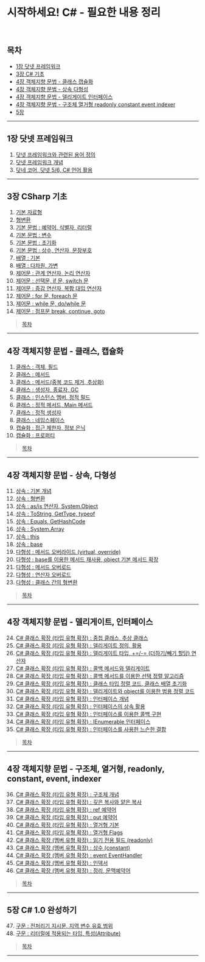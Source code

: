 # 시작하세요! C# - 필요한 내용 정리
<br>

## 목차
- [1장 닷넷 프레임워크](#1장-닷넷-프레임워크)
- [3장 C# 기초](#3장-CSharp-기초)
- [4장 객체지향 문법 - 클래스 캡슐화](#4장-객체지향-문법---클래스-캡슐화)
- [4장 객체지향 문법 - 상속 다형성](#4장-객체지향-문법---상속-다형성)
- [4장 객체지향 문법 - 델리게이트 인터페이스](#4장-객체지향-문법---델리게이트-인터페이스)
- [4장 객체지향 문법 - 구조체 열거형 readonly constant event indexer](#4장-객체지향-문법---구조체-열거형-readonly-constant-event-indexer)
- [5장](#5장)
---

## 1장 닷넷 프레임워크
1. [닷넷 프레임워크와 관련된 용어 정의](./Contents/Chapter_01_닷넷/01_닷넷_프레임워크와_관련_용어.md)
2. [닷넷 프레임워크 개념](./Contents/Chapter_01_닷넷/02_닷넷_프레임워크_개념.md)
3. [닷네 코어, 닷넷 5/6, C# 언어 활용](./Contents/Chapter_01_닷넷/03_닷넷_코어_5-6_CSharp_활용.md)
---

## 3장 CSharp 기초
1. [기본 자료형](./Contents/Chapter_03_기초/01_기본_자료형.md)
2. [형변환](./Contents/Chapter_03_기초/02_형변환.md)
3. [기본 문법 : 예약어, 식별자, 리터럴](./Contents/Chapter_03_기초/03_예약어_식별자_리터럴.md)
4. [기본 문법 : 변수](./Contents/Chapter_03_기초/04_변수.md)
5. [기본 문법 : 초기화](./Contents/Chapter_03_기초/05_초기화.md)
6. [기본 문법 : 상수, 연산자, 문장부호](./Contents/Chapter_03_기초/06_상수_연산자_문장부호.md)
7. [배열 : 기본](./Contents/Chapter_03_기초/07_[배열]_기본.md)
8. [배열 : 다차원, 가변](./Contents/Chapter_03_기초/08_[배열]_다차원_가변.md)
9. [제어문 : 관계 연산자, 논리 연산자](./Contents/Chapter_03_기초/09_[제어문]_관계_논리_연산자.md)
10. [제어문 : 선택문, if 문, switch 문](./Contents/Chapter_03_기초/10_[제어문]_선택문_if_switch.md)
11. [제어문 : 증감 연산자, 복합 대입 연산자](./Contents/Chapter_03_기초/11_[제어문]_증감_복합_대입.md)
12. [제어문 : for 문, foreach 문](./Contents/Chapter_03_기초/12_[제어문]_for_foreach.md)
13. [제어문 : while 문, do/while 문](./Contents/Chapter_03_기초/13_[제어문]_while_do_while.md)
14. [제어문 : 점프문 break, continue, goto](./Contents/Chapter_03_기초/14_[제어문]_break_continue_goto.md)
> [목차](#목차)
---

## 4장 객체지향 문법 - 클래스, 캡슐화
1. [클래스 : 객체, 필드](./Contents/Chapter_04_객체_지향_프로그래밍/ㄱ_클래스/01_객체_필드.md)
2. [클래스 : 메서드](./Contents/Chapter_04_객체_지향_프로그래밍/ㄱ_클래스/02_메서드.md)
3. [클래스 : 메서드(중복 코드 제거, 추상화)](./Contents/Chapter_04_객체_지향_프로그래밍/ㄱ_클래스/03_중복코드제거_추상화.md)
4. [클래스 : 생성자, 종료자, GC](./Contents/Chapter_04_객체_지향_프로그래밍/ㄱ_클래스/04_생성자_종료자_GC.md)
5. [클래스 : 인스턴스 멤버, 정적 필드](./Contents/Chapter_04_객체_지향_프로그래밍/ㄱ_클래스/05_인스턴스_맴버_정적_필드.md)
6. [클래스 : 정적 메서드, Main 메서드](./Contents/Chapter_04_객체_지향_프로그래밍/ㄱ_클래스/06_정적_메서드_Main_메서드.md)
7. [클래스 : 정적 생성자](./Contents/Chapter_04_객체_지향_프로그래밍/ㄱ_클래스/07_정적_생성자.md)
8. [클래스 : 네임스페이스](./Contents/Chapter_04_객체_지향_프로그래밍/ㄱ_클래스/08_네임스페이스.md)
9. [캡슐화 : 접근 제한자, 정보 은닉](./Contents/Chapter_04_객체_지향_프로그래밍/ㄴ_캡슐화/09_접근_제한자_정보_은닉.md)
10. [캡슐화 : 프로퍼티](./Contents/Chapter_04_객체_지향_프로그래밍/ㄴ_캡슐화/10_프로퍼티.md)
> [목차](#목차)
---

## 4장 객체지향 문법 - 상속, 다형성
11. [상속 : 기본 개념](./Contents/Chapter_04_객체_지향_프로그래밍/ㄷ_상속/11_기본_개념.md)
12. [상속 : 형변환](./Contents/Chapter_04_객체_지향_프로그래밍/ㄷ_상속/12_형변환.md)
13. [상속 : as/is 연산자, System.Object](./Contents/Chapter_04_객체_지향_프로그래밍/ㄷ_상속/13_as_is_연산자_System.Object.md)
14. [상속 : ToString, GetType, typeof](./Contents/Chapter_04_객체_지향_프로그래밍/ㄷ_상속/14_ToString_GetType_typeof.md)
15. [상속 : Equals, GetHashCode](./Contents/Chapter_04_객체_지향_프로그래밍/ㄷ_상속/15_Equals_GetHashCode.md)
16. [상속 : System.Array](./Contents/Chapter_04_객체_지향_프로그래밍/ㄷ_상속/16_System.Array.md)
17. [상속 : this](./Contents/Chapter_04_객체_지향_프로그래밍/ㄷ_상속/17_this.md)
18. [상속 : base](./Contents/Chapter_04_객체_지향_프로그래밍/ㄷ_상속/18_base.md)
19. [다형성 : 메서드 오버라이드 (virtual, override)](./Contents/Chapter_04_객체_지향_프로그래밍/ㄹ_다형성/19_메서드_오버라이드.md)
20. [다형성 : base를 이용한 메서드 재사용, object 기본 메서드 확장](./Contents/Chapter_04_객체_지향_프로그래밍/ㄹ_다형성/20_메서드_재사용_메서드_확장.md)
21. [다형성 : 메서드 오버로드](./Contents/Chapter_04_객체_지향_프로그래밍/ㄹ_다형성/21_메서드_오버로드.md)
22. [다형성 : 연산자 오버로드](./Contents/Chapter_04_객체_지향_프로그래밍/ㄹ_다형성/22_연산자_오버로드.md)
23. [다형성 : 클래스 간의 형변환](./Contents/Chapter_04_객체_지향_프로그래밍/ㄹ_다형성/23_클래스_간의_형변환.md)
> [목차](#목차)
---

## 4장 객체지향 문법 - 델리게이트, 인터페이스
24. [C# 클래스 확장 (타입 유형 확장) : 중첩 클래스, 추상 클래스](./Contents/Chapter_04_객체_지향_프로그래밍/ㅁ_클래스_확장/ㄱ_델리게이트/24_중첩_클래스_추상_클래스.md)
25. [C# 클래스 확장 (타입 유형 확장) : 델리게이트 정의, 활용](./Contents/Chapter_04_객체_지향_프로그래밍/ㅁ_클래스_확장/ㄱ_델리게이트/25_델리게이트_정의_활용.md)
26. [C# 클래스 확장 (타입 유형 확장) : 델리게이트 타입, +=/-= (더하기/빼기 할당) 연산자](./Contents/Chapter_04_객체_지향_프로그래밍/ㅁ_클래스_확장/ㄱ_델리게이트/26_델리게이트_타입_더하기_빼기_할당_연산자.md)
27. [C# 클래스 확장 (타입 유형 확장) : 콜백 메서드와 델리게이트](./Contents/Chapter_04_객체_지향_프로그래밍/ㅁ_클래스_확장/ㄱ_델리게이트/27_콜백_메서드.md)
28. [C# 클래스 확장 (타입 유형 확장) : 콜백 메서드를 이용한 선택 정렬 알고리즘](./Contents/Chapter_04_객체_지향_프로그래밍/ㅁ_클래스_확장/ㄱ_델리게이트/28_선택_정렬_알고리즘.md)
29. [C# 클래스 확장 (타입 유형 확장) : 클래스 타입 정렬 코드, 클래스 배열 초기화](./Contents/Chapter_04_객체_지향_프로그래밍/ㅁ_클래스_확장/ㄱ_델리게이트/29_클래스_정렬_배열_초기화.md)
30. [C# 클래스 확장 (타입 유형 확장) : 델리게이트와 object를 이용한 범용 정렬 코드](./Contents/Chapter_04_객체_지향_프로그래밍/ㅁ_클래스_확장/ㄱ_델리게이트/30_object_활용_범용_정렬.md)
31. [C# 클래스 확장 (타입 유형 확장) : 인터페이스 개념](./Contents/Chapter_04_객체_지향_프로그래밍/ㅁ_클래스_확장/ㄴ_인터페이스/31_인터페이스_개념.md)
32. [C# 클래스 확장 (타입 유형 확장) : 인터페이스의 상속 활용](./Contents/Chapter_04_객체_지향_프로그래밍/ㅁ_클래스_확장/ㄴ_인터페이스/32_인터페이스의_상속_활용.md)
33. [C# 클래스 확장 (타입 유형 확장) : 인터페이스를 이용한 콜백 구현](./Contents/Chapter_04_객체_지향_프로그래밍/ㅁ_클래스_확장/ㄴ_인터페이스/33_콜백_구현.md)
34. [C# 클래스 확장 (타입 유형 확장) : IEnumerable 인터페이스](./Contents/Chapter_04_객체_지향_프로그래밍/ㅁ_클래스_확장/ㄴ_인터페이스/34_IEnumerable.md)
35. [C# 클래스 확장 (타입 유형 확장) : 인터페이스를 사용한 느슨한 결합](./Contents/Chapter_04_객체_지향_프로그래밍/ㅁ_클래스_확장/ㄴ_인터페이스/35_느슨한_결합.md)
> [목차](#목차)
---

## 4장 객체지향 문법 - 구조체, 열거형, readonly, constant, event, indexer
36. [C# 클래스 확장 (타입 유형 확장) : 구조체 개념](./Contents/Chapter_04_객체_지향_프로그래밍/ㅁ_클래스_확장/ㄷ_유형_확장/36_구조체_개념.md)
37. [C# 클래스 확장 (타입 유형 확장) : 깊은 복사와 얕은 복사](./Contents/Chapter_04_객체_지향_프로그래밍/ㅁ_클래스_확장/ㄷ_유형_확장/37_깊은_복사_얕은_복사.md)
38. [C# 클래스 확장 (타입 유형 확장) : ref 예약어](./Contents/Chapter_04_객체_지향_프로그래밍/ㅁ_클래스_확장/ㄷ_유형_확장/38_ref_예약어.md)
39. [C# 클래스 확장 (타입 유형 확장) : out 예약어](./Contents/Chapter_04_객체_지향_프로그래밍/ㅁ_클래스_확장/ㄷ_유형_확장/39_out_예약어.md)
40. [C# 클래스 확장 (타입 유형 확장) : 열거형 기본](./Contents/Chapter_04_객체_지향_프로그래밍/ㅁ_클래스_확장/ㄷ_유형_확장/40_열거형_기본.md)
41. [C# 클래스 확장 (타입 유형 확장) : 열거형 Flags](./Contents/Chapter_04_객체_지향_프로그래밍/ㅁ_클래스_확장/ㄷ_유형_확장/41_열거형_Flags.md)
42. [C# 클래스 확장 (멤버 유형 확장) : 읽기 전용 필드 (readonly)](./Contents/Chapter_04_객체_지향_프로그래밍/ㅁ_클래스_확장/ㄷ_유형_확장/42_읽기_전용_필드_readonly.md)
43. [C# 클래스 확장 (멤버 유형 확장) : 상수 (constant)](./Contents/Chapter_04_객체_지향_프로그래밍/ㅁ_클래스_확장/ㄷ_유형_확장/43_상수_constant.md)
44. [C# 클래스 확장 (멤버 유형 확장) : event EventHandler](./Contents/Chapter_04_객체_지향_프로그래밍/ㅁ_클래스_확장/ㄷ_유형_확장/44_event_EventHandler.md)
45. [C# 클래스 확장 (멤버 유형 확장) : 인덱서](./Contents/Chapter_04_객체_지향_프로그래밍/ㅁ_클래스_확장/ㄷ_유형_확장/45_인덱서.md)
46. [C# 클래스 확장 (멤버 유형 확장) : 정리, 문맥예약어](./Contents/Chapter_04_객체_지향_프로그래밍/ㅁ_클래스_확장/ㄷ_유형_확장/46_정리_문맥예약어.md)
> [목차](#목차)
---

## 5장 C# 1.0 완성하기
47. [구문 : 전처리기 지시문, 지역 변수 유효 범위](./Contents/Chapter_05_CSharp1.0/47_전처리기_지시문_지역_변수_범위.md)
48. [구문 : 리터럴에 적용되는 타입, 특성(Attribute)](./Contents/Chapter_05_CSharp1.0/48_리터럴의_타입_특성_(Attribute).md)

> [목차](#목차)
---
